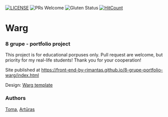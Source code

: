 [![LICENSE](https://img.shields.io/badge/license-MIT-blue.svg?style=flat-square)](https://github.com/belauzas/HTML5-website-template/blob/master/LICENSE.md)
![PRs Welcome](https://img.shields.io/badge/PRs-welcome-brightgreen.svg)
![Gluten Status](https://img.shields.io/badge/Gluten-Free-green.svg)
[![HitCount](http://hits.dwyl.com/front-end-by-rimantas/8-grupe-portfolio-warg.svg)](http://hits.dwyl.com/front-end-by-rimantas/8-grupe-portfolio-warg)

# Warg
### 8 grupe - portfolio project

This project is for educational porpuses only. Pull request are welcome, but priority for my real-life students! Thank you for your cooperation!

Site published at https://front-end-by-rimantas.github.io/8-grupe-portfolio-warg/index.html

Design: [Warg template](http://phydev.web44.net/warg/home-2-light.html)

### Authors
[Toma](https://github.com/Grumstukas), [Artūras](https://github.com/hollowware)

